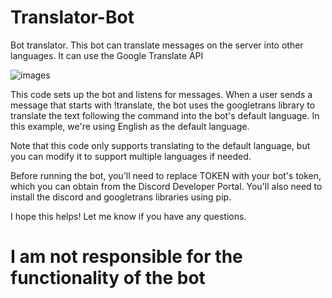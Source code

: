 # Translator-Bot
Bot translator. This bot can translate messages on the server into other languages. It can use the Google Translate API

![images](https://user-images.githubusercontent.com/128980327/234071736-ee87ac44-ca85-4b33-9c05-492e02223af5.png)


This code sets up the bot and listens for messages. When a user sends a message that starts with !translate, the bot uses the googletrans library to translate the text following the command into the bot's default language. In this example, we're using English as the default language.

Note that this code only supports translating to the default language, but you can modify it to support multiple languages if needed.

Before running the bot, you'll need to replace TOKEN with your bot's token, which you can obtain from the Discord Developer Portal. You'll also need to install the discord and googletrans libraries using pip.

I hope this helps! Let me know if you have any questions.

# I am not responsible for the functionality of the bot
